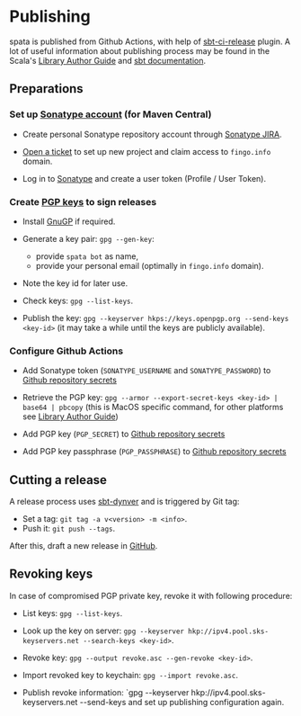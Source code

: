 Publishing
==========

spata is published from Github Actions,
with help of [sbt-ci-release](https://github.com/sbt/sbt-ci-release) plugin.
A lot of useful information about publishing process may be found in the
Scala's [Library Author Guide](https://docs.scala-lang.org/overviews/contributors/index.html#publish-a-release)
and [sbt documentation](https://www.scala-sbt.org/release/docs/Using-Sonatype.html).

Preparations
-----------------

### Set up [Sonatype account](https://central.sonatype.org/publish/publish-guide/#initial-setup) (for Maven Central)

*   Create personal Sonatype repository account through [Sonatype JIRA](https://issues.sonatype.org/secure/Signup!default.jspa).

*   [Open a ticket](https://issues.sonatype.org/secure/CreateIssue.jspa?issuetype=21&pid=10134) to set up new project
    and claim access to `fingo.info` domain.

*   Log in to [Sonatype](https://oss.sonatype.org/) and create a user token (Profile / User Token).

### Create [PGP keys](https://github.com/sbt/sbt-pgp) to sign releases

*   Install [GnuGP](https://gnupg.org/download/index.html) if required.

*   Generate a key pair: `gpg --gen-key`:
    *   provide `spata bot` as name,
    *   provide your personal email (optimally in `fingo.info` domain).

*   Note the key id for later use.

*   Check keys: `gpg --list-keys`.

*   Publish the key: `gpg --keyserver hkps://keys.openpgp.org --send-keys <key-id>`
    (it may take a while until the keys are publicly available).

### Configure Github Actions

*   Add Sonatype token (`SONATYPE_USERNAME` and `SONATYPE_PASSWORD`) to
    [Github repository secrets](https://github.com/fingo/spata/settings/secrets/actions)

*   Retrieve the PGP key: `gpg --armor --export-secret-keys <key-id> | base64 | pbcopy`
    (this is MacOS specific command, for other platforms see
    [Library Author Guide](https://docs.scala-lang.org/overviews/contributors/index.html#export-your-pgp-key-pair))

*   Add PGP key (`PGP_SECRET`) to
    [Github repository secrets](https://github.com/fingo/spata/settings/secrets/actions)

*   Add PGP key passphrase (`PGP_PASSPHRASE`) to
    [Github repository secrets](https://github.com/fingo/spata/settings/secrets/actions)

Cutting a release
-----------------

A release process uses [sbt-dynver](https://github.com/dwijnand/sbt-dynver) and is triggered by Git tag:
*   Set a tag: `git tag -a v<version> -m <info>`.
*   Push it: `git push --tags`.

After this, draft a new release in [GitHub](https://github.com/fingo/spata/releases).

Revoking keys
-------------

In case of compromised PGP private key, revoke it with following procedure:

*   List keys: `gpg --list-keys`.

*   Look up the key on server: `gpg --keyserver hkp://ipv4.pool.sks-keyservers.net --search-keys <key-id>`.

*   Revoke key: `gpg --output revoke.asc --gen-revoke <key-id>`.

*   Import revoked key to keychain: `gpg --import revoke.asc`.

*   Publish revoke information: `gpg --keyserver hkp://ipv4.pool.sks-keyservers.net --send-keys <key-id>
    and set up publishing configuration again.

